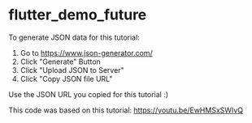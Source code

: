 # flutter_demo_future

To generate JSON data for this tutorial:

1. Go to https://www.json-generator.com/
2. Click "Generate" Button
3. Click "Upload JSON to Server"
4. Click "Copy JSON file URL"

Use the JSON URL you copied for this tutorial :)

This code was based on this tutorial: https://youtu.be/EwHMSxSWIvQ
